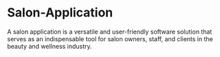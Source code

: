 # Salon-Application
A salon application is a versatile and user-friendly software solution that serves as an indispensable tool for salon owners, staff, and clients in the beauty and wellness industry.
